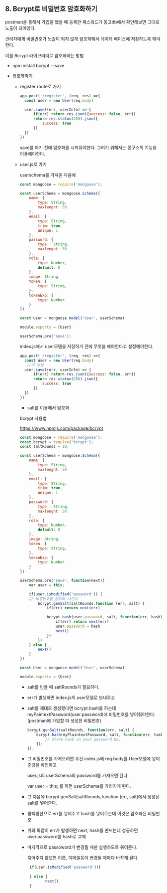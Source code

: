 ## 8. Bcrypt로 비밀번호 암호화하기



postman을 통해서 가입을 했을 때 등록한 패스워드가 몽고db에서 확인해보면 그대로 노출이 되어있다.

관리자에게 비밀번호가 노출이 되지 않게 암호화해서 데이터 베이스에 저장하도록 해야한다.

이를 Bcrypt 라이브러리로 암호화하는 방법



- npm install bcrypt --save

- 암호화하기

  - register route로 가기

    ```javascript
    app.post('/register', (req, res) =>{
      const user = new User(req.body)
    
      user.save((err, userInfo) => {
          if(err) return res.json({success: false, err})
          return res.status(200).json({
              success: true
          })
      })
    })
    ```

    save를 하기 전에 암호화를 시켜줘야한다. 그러기 위해서는 몽구스의 기능을 이용해야한다.

  - user.js로 가기

    userschema를 가져온 다음에

    ```javascript
    const mongoose = require('mongoose');
    
    const userSchema = mongoose.Schema({
        name: {
            type: String,
            maxlenght: 50
        },
        email: {
            type: String,
            trim: true,
            unique: 1
        },
        password: {
            type : String,
            maxlenght: 50
        },
        role: {
            type: Number,
            default: 0
        },
        image: String,
        token: {
            type: String,
        },
        tokenExp: {
            type: Number
        }
    })
    
    const User = mongoose.model('User', userSchema)
    
    module.exports = {User}
    ```

    ```javascript
    userSchema.pre('save');
    ```

    index.js에서 user모델을 저장하기 전에 무엇을 해야한다고 설정해야한다.

    ```javascript
    app.post('/register', (req, res) =>{
      const user = new User(req.body)
       //이 부분
      user.save((err, userInfo) => {
          if(err) return res.json({success: false, err})
          return res.status(200).json({
              success: true
          })
      })
    })
    ```

    

    - salt를 이용해서 암호화

    bcrypt 사용법

    https://www.npmjs.com/package/bcrypt

    

    ```javascript
    const mongoose = require('mongoose');
    const bcrypt = require('bcrypt');
    const saltRounds = 10;
    
    const userSchema = mongoose.Schema({
        name: {
            type: String,
            maxlenght: 50
        },
        email: {
            type: String,
            trim: true,
            unique: 1
        },
        password: {
            type : String,
            maxlenght: 50
        },
        role: {
            type: Number,
            default: 0
        },
        image: String,
        token: {
            type: String,
        },
        tokenExp: {
            type: Number
        }
    })
    
    userSchema.pre('save', function(next){
        var user = this;
    
        if(user.isModified('password')) {
        // 비밀번호를 암호화 시킨다.
            bcrypt.genSalt(saltRounds,function (err, salt) {
                if(err) return next(err)
    
                bcrypt.hash(user.password, salt, function(err, hash) {
                    if(err) return next(err)
                    user.password = hash
                    next()
                })
            })
        } else {
            next()
        }
    })
    
    const User = mongoose.model('User', userSchema)
    
    module.exports = {User}
    ```

    - salt를 만들 때 saltRounds가 필요하다.

    - err가 발생하면 index.js의 user모델로 보내주고 

    - salt를 제대로 생성했다면 bcrypt.hash를 하는데 myPaintextPassword(user.password)에 비밀번호를 넣어줘야한다. (postman에 가입할 때 생성한 비밀번호)

      ```javascript
      bcrypt.genSalt(saltRounds, function(err, salt) {
          bcrypt.hash(myPlaintextPassword, salt, function(err, hash) {
              // Store hash in your password DB.
          });
      });
      ```

    - 그 비밀번호를 가져오려면 우선 index.js에 req.body를 User모델에 넣어준것을 확인하고

      user.js의 userSchema의 password를 가져오면 된다.

      var user = this; 를 하면 userSchema를 가리키게 된다.

    - 그 다음에 bcrypt.genSalt(saltRounds,function (err, salt)에서 생성된 salt를 넣어준다.

    - 콜백펑션으로 err를 넣어주고 hash를 넣어주는데 이것은 암호화된 비밀번호

    - 위와 똑같이 err가 발생하면 next, hash를 만드는데 성공하면 user.password를 hash로 교체

    - 마지막으로 passoword가 변경될 때만 실행하도록 묶어준다.

      묶어주지 않으면 이름, 이메일등이 변경될 때마다 바꾸게 된다.

      ```javascript
       if(user.isModified('password')){
           
       } else {
              next()
       }
      ```

      

    